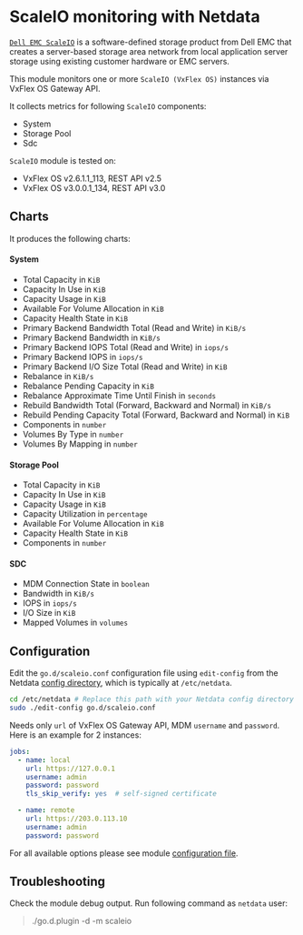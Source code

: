 <!--
title: "ScaleIO monitoring with Netdata"
custom_edit_url: https://github.com/netdata/go.d.plugin/edit/master/modules/scaleio/README.md
sidebar_label: "ScaleIO"
-->

# ScaleIO monitoring with Netdata

[`Dell EMC ScaleIO`](https://www.dellemc.com/en-us/storage/data-storage/software-defined-storage.htm) is a
software-defined storage product from Dell EMC that creates a server-based storage area network from local application
server storage using existing customer hardware or EMC servers.

This module monitors one or more `ScaleIO (VxFlex OS)` instances via VxFlex OS Gateway API.

It collects metrics for following `ScaleIO` components:

- System
- Storage Pool
- Sdc

`ScaleIO` module is tested on:

- VxFlex OS v2.6.1.1_113, REST API v2.5
- VxFlex OS v3.0.0.1_134, REST API v3.0

## Charts

It produces the following charts:

#### System

- Total Capacity in `KiB`
- Capacity In Use in `KiB`
- Capacity Usage in `KiB`
- Available For Volume Allocation in `KiB`
- Capacity Health State in `KiB`
- Primary Backend Bandwidth Total (Read and Write) in `KiB/s`
- Primary Backend Bandwidth in `KiB/s`
- Primary Backend IOPS Total (Read and Write) in `iops/s`
- Primary Backend IOPS in `iops/s`
- Primary Backend I/O Size Total (Read and Write) in `KiB`
- Rebalance in `KiB/s`
- Rebalance Pending Capacity in `KiB`
- Rebalance Approximate Time Until Finish in `seconds`
- Rebuild Bandwidth Total (Forward, Backward and Normal) in `KiB/s`
- Rebuild Pending Capacity Total (Forward, Backward and Normal) in `KiB`
- Components in `number`
- Volumes By Type in `number`
- Volumes By Mapping in `number`

#### Storage Pool

- Total Capacity in `KiB`
- Capacity In Use in `KiB`
- Capacity Usage in `KiB`
- Capacity Utilization in `percentage`
- Available For Volume Allocation in `KiB`
- Capacity Health State in `KiB`
- Components in `number`

#### SDC

- MDM Connection State in `boolean`
- Bandwidth in `KiB/s`
- IOPS in `iops/s`
- I/O Size in `KiB`
- Mapped Volumes in `volumes`

## Configuration

Edit the `go.d/scaleio.conf` configuration file using `edit-config` from the
Netdata [config directory](https://learn.netdata.cloud/docs/configure/nodes), which is typically at `/etc/netdata`.

```bash
cd /etc/netdata # Replace this path with your Netdata config directory
sudo ./edit-config go.d/scaleio.conf
```

Needs only `url` of VxFlex OS Gateway API, MDM `username` and `password`. Here is an example for 2 instances:

```yaml
jobs:
  - name: local
    url: https://127.0.0.1
    username: admin
    password: password
    tls_skip_verify: yes  # self-signed certificate

  - name: remote
    url: https://203.0.113.10
    username: admin
    password: password
```

For all available options please see
module [configuration file](https://github.com/netdata/go.d.plugin/blob/master/config/go.d/scaleio.conf).

## Troubleshooting

Check the module debug output. Run following command as `netdata` user:

> ./go.d.plugin -d -m scaleio

